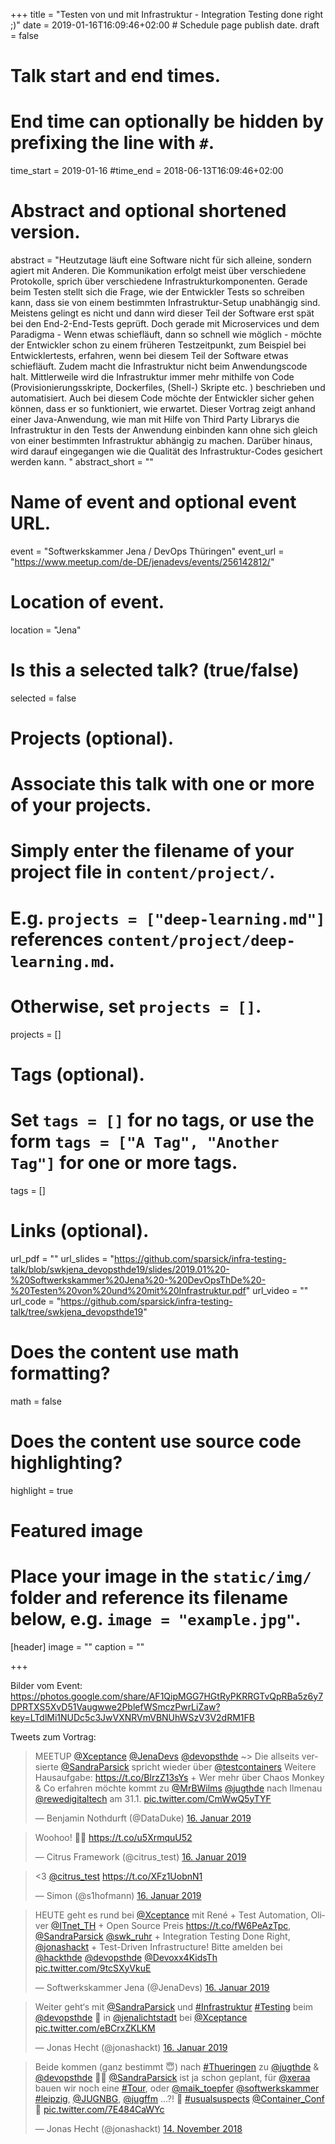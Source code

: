 +++
title = "Testen von und mit Infrastruktur - Integration Testing done right ;)"
date = 2019-01-16T16:09:46+02:00  # Schedule page publish date.
draft = false

# Talk start and end times.
#   End time can optionally be hidden by prefixing the line with `#`.
time_start = 2019-01-16
#time_end = 2018-06-13T16:09:46+02:00

# Abstract and optional shortened version.
abstract = "Heutzutage läuft eine Software nicht für sich alleine, sondern agiert mit Anderen. Die Kommunikation erfolgt meist über verschiedene Protokolle, sprich über verschiedene Infrastrukturkomponenten. Gerade beim Testen stellt sich die Frage, wie der Entwickler Tests so schreiben kann, dass sie von einem bestimmten Infrastruktur-Setup unabhängig sind. Meistens gelingt es nicht und dann wird dieser Teil der Software erst spät bei den End-2-End-Tests geprüft. Doch gerade mit Microservices und dem Paradigma - Wenn etwas schiefläuft, dann so schnell wie möglich - möchte der Entwickler schon zu einem früheren Testzeitpunkt, zum Beispiel bei Entwicklertests, erfahren, wenn bei diesem Teil der Software etwas schiefläuft. Zudem macht die Infrastruktur nicht beim Anwendungscode halt. Mittlerweile wird die Infrastruktur immer mehr mithilfe von Code (Provisionierungsskripte, Dockerfiles, (Shell-) Skripte etc. ) beschrieben und automatisiert. Auch bei diesem Code möchte der Entwickler sicher gehen können, dass er so funktioniert, wie erwartet. Dieser Vortrag zeigt anhand einer Java-Anwendung, wie man mit Hilfe von Third Party Librarys die Infrastruktur in den Tests der Anwendung einbinden kann ohne sich gleich von einer bestimmten Infrastruktur abhängig zu machen. Darüber hinaus, wird darauf eingegangen wie die Qualität des Infrastruktur-Codes gesichert werden kann. "
abstract_short = ""

# Name of event and optional event URL.
event = "Softwerkskammer Jena / DevOps Thüringen"
event_url = "https://www.meetup.com/de-DE/jenadevs/events/256142812/"

# Location of event.
location = "Jena"

# Is this a selected talk? (true/false)
selected = false

# Projects (optional).
#   Associate this talk with one or more of your projects.
#   Simply enter the filename of your project file in `content/project/`.
#   E.g. `projects = ["deep-learning.md"]` references `content/project/deep-learning.md`.
#   Otherwise, set `projects = []`.
projects = []

# Tags (optional).
#   Set `tags = []` for no tags, or use the form `tags = ["A Tag", "Another Tag"]` for one or more tags.
tags = []

# Links (optional).
url_pdf = ""
url_slides = "https://github.com/sparsick/infra-testing-talk/blob/swkjena_devopsthde19/slides/2019.01%20-%20Softwerkskammer%20Jena%20-%20DevOpsThDe%20-%20Testen%20von%20und%20mit%20Infrastruktur.pdf"
url_video = ""
url_code = "https://github.com/sparsick/infra-testing-talk/tree/swkjena_devopsthde19"

# Does the content use math formatting?
math = false

# Does the content use source code highlighting?
highlight = true

# Featured image
# Place your image in the `static/img/` folder and reference its filename below, e.g. `image = "example.jpg"`.
[header]
image = ""
caption = ""

+++

Bilder vom Event:
https://photos.google.com/share/AF1QipMGG7HGtRyPKRRGTvQpRBa5z6y7DPRTXS5XvD51Vaugwwe2PblefWSmczPwrLiZaw?key=LTdlMi1NUDc5c3JwVXNRVmVBNUhWSzV3V2dRM1FB

Tweets zum Vortrag:

<blockquote class="twitter-tweet" data-lang="de"><p lang="de" dir="ltr">MEETUP <a href="https://twitter.com/Xceptance?ref_src=twsrc%5Etfw">@Xceptance</a> <a href="https://twitter.com/JenaDevs?ref_src=twsrc%5Etfw">@JenaDevs</a> <a href="https://twitter.com/devopsthde?ref_src=twsrc%5Etfw">@devopsthde</a> ~&gt; Die allseits versierte <a href="https://twitter.com/SandraParsick?ref_src=twsrc%5Etfw">@SandraParsick</a> spricht wieder über <a href="https://twitter.com/testcontainers?ref_src=twsrc%5Etfw">@testcontainers</a> Weitere Hausaufgabe: <a href="https://t.co/BlrzZ13sYs">https://t.co/BlrzZ13sYs</a> + Wer mehr über Chaos Monkey &amp; Co erfahren möchte kommt zu <a href="https://twitter.com/MrBWilms?ref_src=twsrc%5Etfw">@MrBWilms</a> <a href="https://twitter.com/jugthde?ref_src=twsrc%5Etfw">@jugthde</a> nach Ilmenau <a href="https://twitter.com/rewedigitaltech?ref_src=twsrc%5Etfw">@rewedigitaltech</a> am 31.1. <a href="https://t.co/CmWwQ5yTYF">pic.twitter.com/CmWwQ5yTYF</a></p>&mdash; Benjamin Nothdurft (@DataDuke) <a href="https://twitter.com/DataDuke/status/1085631488022986752?ref_src=twsrc%5Etfw">16. Januar 2019</a></blockquote>
<script async src="https://platform.twitter.com/widgets.js" charset="utf-8"></script>

<blockquote class="twitter-tweet" data-lang="de"><p lang="en" dir="ltr">Woohoo! 🎉🍋 <a href="https://t.co/u5XrmquU52">https://t.co/u5XrmquU52</a></p>&mdash; Citrus Framework (@citrus_test) <a href="https://twitter.com/citrus_test/status/1085669606935674883?ref_src=twsrc%5Etfw">16. Januar 2019</a></blockquote>
<script async src="https://platform.twitter.com/widgets.js" charset="utf-8"></script>

<blockquote class="twitter-tweet" data-lang="de"><p lang="und" dir="ltr">&lt;3 <a href="https://twitter.com/citrus_test?ref_src=twsrc%5Etfw">@citrus_test</a> <a href="https://t.co/XFz1UobnN1">https://t.co/XFz1UobnN1</a></p>&mdash; Simon (@s1hofmann) <a href="https://twitter.com/s1hofmann/status/1085662976927920128?ref_src=twsrc%5Etfw">16. Januar 2019</a></blockquote>
<script async src="https://platform.twitter.com/widgets.js" charset="utf-8"></script>

<blockquote class="twitter-tweet" data-lang="de"><p lang="de" dir="ltr">HEUTE geht es rund bei <a href="https://twitter.com/Xceptance?ref_src=twsrc%5Etfw">@Xceptance</a> mit René + Test Automation, Oliver <a href="https://twitter.com/ITnet_TH?ref_src=twsrc%5Etfw">@ITnet_TH</a> + Open Source Preis <a href="https://t.co/fW6PeAzTpc">https://t.co/fW6PeAzTpc</a>, <a href="https://twitter.com/SandraParsick?ref_src=twsrc%5Etfw">@SandraParsick</a> <a href="https://twitter.com/swk_ruhr?ref_src=twsrc%5Etfw">@swk_ruhr</a> + Integration Testing Done Right, <a href="https://twitter.com/jonashackt?ref_src=twsrc%5Etfw">@jonashackt</a> + Test-Driven Infrastructure! Bitte amelden bei <a href="https://twitter.com/hackthde?ref_src=twsrc%5Etfw">@hackthde</a> <a href="https://twitter.com/devopsthde?ref_src=twsrc%5Etfw">@devopsthde</a> <a href="https://twitter.com/Devoxx4KidsTh?ref_src=twsrc%5Etfw">@Devoxx4KidsTh</a> <a href="https://t.co/9tcSXyVkuE">pic.twitter.com/9tcSXyVkuE</a></p>&mdash; Softwerkskammer Jena (@JenaDevs) <a href="https://twitter.com/JenaDevs/status/1085624483493396480?ref_src=twsrc%5Etfw">16. Januar 2019</a></blockquote>
<script async src="https://platform.twitter.com/widgets.js" charset="utf-8"></script>

<blockquote class="twitter-tweet" data-lang="de"><p lang="de" dir="ltr">Weiter geht‘s mit <a href="https://twitter.com/SandraParsick?ref_src=twsrc%5Etfw">@SandraParsick</a> und <a href="https://twitter.com/hashtag/Infrastruktur?src=hash&amp;ref_src=twsrc%5Etfw">#Infrastruktur</a> <a href="https://twitter.com/hashtag/Testing?src=hash&amp;ref_src=twsrc%5Etfw">#Testing</a> beim <a href="https://twitter.com/devopsthde?ref_src=twsrc%5Etfw">@devopsthde</a> 🤟 in <a href="https://twitter.com/jenalichtstadt?ref_src=twsrc%5Etfw">@jenalichtstadt</a> bei <a href="https://twitter.com/Xceptance?ref_src=twsrc%5Etfw">@Xceptance</a> <a href="https://t.co/eBCrxZKLKM">pic.twitter.com/eBCrxZKLKM</a></p>&mdash; Jonas Hecht (@jonashackt) <a href="https://twitter.com/jonashackt/status/1085619302244515841?ref_src=twsrc%5Etfw">16. Januar 2019</a></blockquote>
<script async src="https://platform.twitter.com/widgets.js" charset="utf-8"></script>


<blockquote class="twitter-tweet" data-lang="de"><p lang="de" dir="ltr">Beide kommen (ganz bestimmt 😇) nach <a href="https://twitter.com/hashtag/Thueringen?src=hash&amp;ref_src=twsrc%5Etfw">#Thueringen</a> zu <a href="https://twitter.com/jugthde?ref_src=twsrc%5Etfw">@jugthde</a> &amp; <a href="https://twitter.com/devopsthde?ref_src=twsrc%5Etfw">@devopsthde</a> 🎉😃 <a href="https://twitter.com/SandraParsick?ref_src=twsrc%5Etfw">@SandraParsick</a> ist ja schon geplant, für <a href="https://twitter.com/xeraa?ref_src=twsrc%5Etfw">@xeraa</a> bauen wir noch eine <a href="https://twitter.com/hashtag/Tour?src=hash&amp;ref_src=twsrc%5Etfw">#Tour</a>, oder <a href="https://twitter.com/maik_toepfer?ref_src=twsrc%5Etfw">@maik_toepfer</a> <a href="https://twitter.com/softwerkskammer?ref_src=twsrc%5Etfw">@softwerkskammer</a> <a href="https://twitter.com/hashtag/leipzig?src=hash&amp;ref_src=twsrc%5Etfw">#leipzig</a>, <a href="https://twitter.com/JUGNBG?ref_src=twsrc%5Etfw">@JUGNBG</a>, <a href="https://twitter.com/jugffm?ref_src=twsrc%5Etfw">@jugffm</a> ...?! 🙌 <a href="https://twitter.com/hashtag/usualsuspects?src=hash&amp;ref_src=twsrc%5Etfw">#usualsuspects</a> <a href="https://twitter.com/Container_Conf?ref_src=twsrc%5Etfw">@Container_Conf</a> 🙈 <a href="https://t.co/7E484CaWYc">pic.twitter.com/7E484CaWYc</a></p>&mdash; Jonas Hecht (@jonashackt) <a href="https://twitter.com/jonashackt/status/1062743499626463233?ref_src=twsrc%5Etfw">14. November 2018</a></blockquote>
<script async src="https://platform.twitter.com/widgets.js" charset="utf-8"></script>

